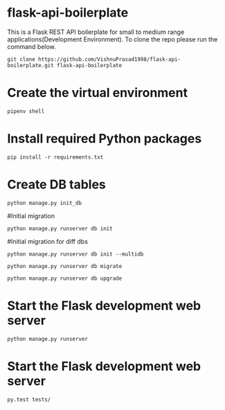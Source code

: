 # flask-api-boilerplate
This is a Flask REST API boilerplate for small to medium range applications(Development Environment). To clone the repo please run the command below.
```
git clone https://github.com/VishnuPrasad1998/flask-api-boilerplate.git flask-api-boilerplate
```
# Create the virtual environment
```
pipenv shell
```
# Install required Python packages
```
pip install -r requirements.txt
```
# Create DB tables
```
python manage.py init_db
```
#Initial migration
```
python manage.py runserver db init
```
#Initial migration for diff dbs
```
python manage.py runserver db init --multidb
```
```
python manage.py runserver db migrate
```
```
python manage.py runserver db upgrade
```
# Start the Flask development web server
```
python manage.py runserver
```
# Start the Flask development web server
```
py.test tests/
```
